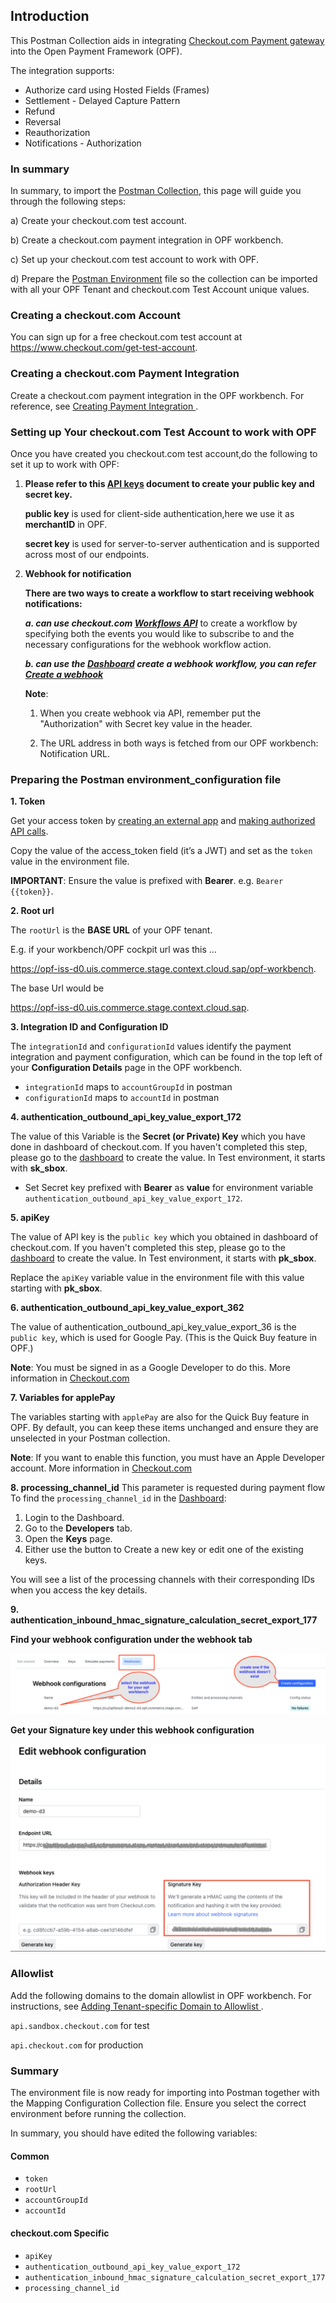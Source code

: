 ## Introduction ##
This Postman Collection aids in integrating [Checkout.com Payment gateway](https://www.checkout.com/docs) into the Open Payment Framework (OPF).

The integration supports:

* Authorize card using Hosted Fields (Frames)
* Settlement - Delayed Capture Pattern
* Refund
* Reversal
* Reauthorization
* Notifications - Authorization


### In summary ###
In summary, to import the [Postman Collection](mapping_configuration.json), this page will guide you through the following steps:

a) Create your checkout.com test account.

b) Create a checkout.com payment integration in OPF workbench.

c) Set up your checkout.com test account to work with OPF.

d) Prepare the [Postman Environment](environment_configuration.json) file so the collection can be imported with all your OPF Tenant and checkout.com Test Account unique values. 

### Creating a checkout.com Account ###
You can sign up for a free checkout.com test account at https://www.checkout.com/get-test-account.


### Creating a checkout.com Payment Integration ###
Create a checkout.com payment integration in the OPF workbench. For reference, see [Creating Payment Integration
](https://help.sap.com/docs/OPEN_PAYMENT_FRAMEWORK/3580ff1b17144b8780c055bbb7c2bed3/20a64f954df1425391757759011e7e6b.html).


### Setting up Your checkout.com Test Account to work with OPF ###
Once you have created you checkout.com test account,do the following to set it up to work with OPF:
1. **Please refer to this [API keys](https://www.checkout.com/docs/developer-resources/api/manage-api-keys/api-keys) document to create your public key and secret key.**

   **public key** is used for client-side authentication,here we use it as **merchantID** in OPF.
   
   **secret key** is used for server-to-server authentication and is supported across most of our endpoints.

2. **Webhook for notification**

   **There are two ways to create a workflow to start receiving webhook notifications:**

   ***a. can use checkout.com [Workflows API](https://www.checkout.com/docs/developer-resources/webhooks/manage-webhooks#Add_a_new_workflow)*** to create a workflow by specifying both the events you would like to subscribe to and the necessary configurations for the webhook workflow action.

   ***b. can use the [Dashboard](https://dashboard.checkout.com/) create a webhook workflow, you can refer [Create a webhook](https://www.checkout.com/docs/business-operations/use-the-dashboard/developers/webhooks#Create_a_webhook)***

   **Note**:
   1. When you create webhook via API, remember put the "Authorization" with Secret key value in the header.

   2. The URL address in both ways is fetched from our OPF workbench: Notification URL.


### Preparing the Postman environment_configuration file ###

**1. Token**

Get your access token by [creating an external app](https://help.sap.com/docs/OPEN_PAYMENT_FRAMEWORK/8ccca5bb539a49258e924b467ee4e1c2/d927d21974fe4b368e063f72733bf0fe.html) and [making authorized API calls](https://help.sap.com/docs/OPEN_PAYMENT_FRAMEWORK/8ccca5bb539a49258e924b467ee4e1c2/40c792e66e2942209dc853a43533d78d.html).

Copy the value of the access_token field (it’s a JWT) and set as the ``token`` value in the environment file.

**IMPORTANT**: Ensure the value is prefixed with **Bearer**. e.g. ``Bearer {{token}}``.

**2. Root url**

The ``rootUrl`` is the **BASE URL** of your OPF tenant.

E.g. if your workbench/OPF cockpit url was this …

<https://opf-iss-d0.uis.commerce.stage.context.cloud.sap/opf-workbench>.

The base Url would be

https://opf-iss-d0.uis.commerce.stage.context.cloud.sap.


**3. Integration ID and Configuration ID**

The ``integrationId`` and ``configurationId`` values identify the payment integration and payment configuration, which can be found in the top left of your **Configuration Details** page in the OPF workbench.

* ``integrationId`` maps to ``accountGroupId`` in postman
* ``configurationId`` maps to ``accountId`` in postman

**4. authentication_outbound_api_key_value_export_172**

The value of this Variable is the **Secret (or Private) Key** which you have done in dashboard of checkout.com. If you haven't completed this step, please go to the [dashboard](https://dashboard.checkout.com/) to create the value. In Test environment, it starts with **sk_sbox**.

* Set Secret key prefixed with **Bearer** as **value** for environment variable  ``authentication_outbound_api_key_value_export_172``.


**5. apiKey**

The value of API key is the ``public key`` which you obtained in dashboard of checkout.com. If you haven't completed this step, please go to the [dashboard](https://dashboard.checkout.com/) to create the value. In Test environment, it starts with **pk_sbox**.

Replace the ``apiKey`` variable value in the environment file with this value starting with **pk_sbox**.

**6. authentication_outbound_api_key_value_export_362**

The value of authentication_outbound_api_key_value_export_36 is the ``public key``, which is used for Google Pay. (This is the Quick Buy feature in OPF.)

**Note**:
You must be signed in as a Google Developer to do this. More information in [Checkout.com](https://www.checkout.com/docs/payments/add-payment-methods/google-pay#Step_1:_Integrate_with_Google_Pay) 

**7. Variables for applePay**

The variables starting with ``applePay`` are also for the Quick Buy feature in OPF. By default, you can keep these items unchanged and ensure they are unselected in your Postman collection.

**Note**:
If you want to enable this function, you must have an Apple Developer account. More information in [Checkout.com](https://www.checkout.com/docs/payments/add-payment-methods/apple-pay)



**8. processing_channel_id**
This parameter is requested during payment flow
To find the ``processing_channel_id`` in the  [Dashboard](https://dashboard.checkout.com/):
1. Login to the Dashboard.
2. Go to the **Developers** tab.
3. Open the **Keys** page.
4. Either use the button to Create a new key or edit one of the existing keys.

You will see a list of the processing channels with their corresponding IDs when you access the key details.


**9. authentication_inbound_hmac_signature_calculation_secret_export_177**

   **Find your webhook configuration under the webhook tab**

   ![](images/signature_key_1.png)

   **Get your Signature key under this webhook configuration**

   ![](images/signature_key_2.png)



### Allowlist
Add the following domains to the domain allowlist in OPF workbench. For instructions, see [Adding Tenant-specific Domain to Allowlist
](https://help.sap.com/docs/OPEN_PAYMENT_FRAMEWORK/3580ff1b17144b8780c055bbb7c2bed3/a6836485b4494cfaad4033b4ee7a9c64.html).


``api.sandbox.checkout.com`` for test

``api.checkout.com`` for production


### Summary

The environment file is now ready for importing into Postman together with the Mapping Configuration Collection file. Ensure you select the correct environment before running the collection.

In summary, you should have edited the following variables: 

#### Common
- ``token``
- ``rootUrl``
- ``accountGroupId``
- ``accountId`` 

#### checkout.com Specific
- ``apiKey``
- ``authentication_outbound_api_key_value_export_172``
- ``authentication_inbound_hmac_signature_calculation_secret_export_177``
- ``processing_channel_id`` 
  
